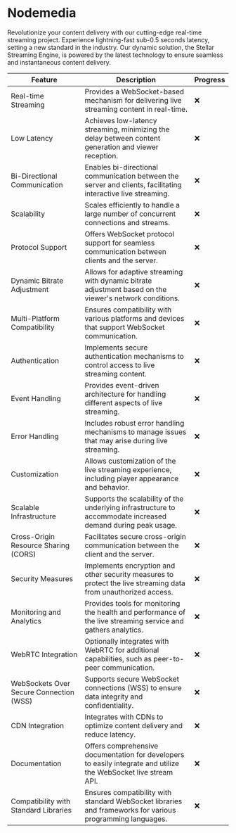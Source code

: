 
# Nodemedia
Revolutionize your content delivery with our cutting-edge real-time streaming project. Experience lightning-fast sub-0.5 seconds latency, setting a new standard in the industry. Our dynamic solution, the Stellar Streaming Engine, is powered by the latest technology to ensure seamless and instantaneous content delivery.


| Feature                                       | Description                                                                                                  | Progress |
| --------------------------------------------- | ------------------------------------------------------------------------------------------------------------ | -------- |
| Real-time Streaming                           | Provides a WebSocket-based mechanism for delivering live streaming content in real-time.                     |     :x:       |
| Low Latency                                   | Achieves low-latency streaming, minimizing the delay between content generation and viewer reception.         |     :x:       |
| Bi-Directional Communication                  | Enables bi-directional communication between the server and clients, facilitating interactive live streaming. |     :x:       |
| Scalability                                   | Scales efficiently to handle a large number of concurrent connections and streams.                           |     :x:       |
| Protocol Support                              | Offers WebSocket protocol support for seamless communication between clients and the server.                   |   :x:         |
| Dynamic Bitrate Adjustment                    | Allows for adaptive streaming with dynamic bitrate adjustment based on the viewer's network conditions.        |  :x:          |
| Multi-Platform Compatibility                  | Ensures compatibility with various platforms and devices that support WebSocket communication.               |    :x:        |
| Authentication                                | Implements secure authentication mechanisms to control access to live streaming content.                       |   :x:         |
| Event Handling                                | Provides event-driven architecture for handling different aspects of live streaming.                          |    :x:        |
| Error Handling                                | Includes robust error handling mechanisms to manage issues that may arise during live streaming.              |    :x:        |
| Customization                                 | Allows customization of the live streaming experience, including player appearance and behavior.              |    :x:        |
| Scalable Infrastructure                       | Supports the scalability of the underlying infrastructure to accommodate increased demand during peak usage. |     :x:       |
| Cross-Origin Resource Sharing (CORS)          | Facilitates secure cross-origin communication between the client and the server.                               |   :x:         |
| Security Measures                             | Implements encryption and other security measures to protect the live streaming data from unauthorized access. |   :x:         |
| Monitoring and Analytics                      | Provides tools for monitoring the health and performance of the live streaming service and gathers analytics.  |   :x:         |
| WebRTC Integration                            | Optionally integrates with WebRTC for additional capabilities, such as peer-to-peer communication.             |    :x:        |
| WebSockets Over Secure Connection (WSS)       | Supports secure WebSocket connections (WSS) to ensure data integrity and confidentiality.                      |    :x:        |
| CDN Integration                               | Integrates with CDNs to optimize content delivery and reduce latency.                                          |     :x:       |
| Documentation                                 | Offers comprehensive documentation for developers to easily integrate and utilize the WebSocket live stream API.|    :x:        |
| Compatibility with Standard Libraries         | Ensures compatibility with standard WebSocket libraries and frameworks for various programming languages.       |    :x:        |


